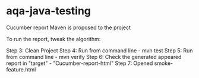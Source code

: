 # aqa-java-testing

Cucumber report Maven is proposed to the project

To run the report, tweak the algorithm:

Step 3: Clean Project
Step 4: Run from command line - mvn test
Step 5: Run from command line - mvn verify
Step 6: Check the generated appeared report in "target" - "Cucumber-report-html"
Step 7: Opened smoke-feature.html
